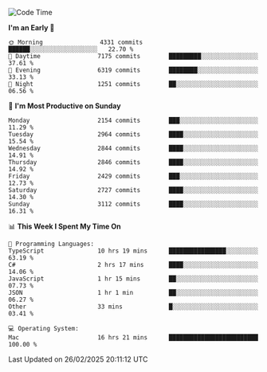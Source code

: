 <!--START_SECTION:waka-->
![Code Time](http://img.shields.io/badge/Code%20Time-4%2C861%20hrs%2030%20mins-blue)

**I'm an Early 🐤** 

```text
🌞 Morning                4331 commits        ██████░░░░░░░░░░░░░░░░░░░   22.70 % 
🌆 Daytime                7175 commits        █████████░░░░░░░░░░░░░░░░   37.61 % 
🌃 Evening                6319 commits        ████████░░░░░░░░░░░░░░░░░   33.13 % 
🌙 Night                  1251 commits        ██░░░░░░░░░░░░░░░░░░░░░░░   06.56 % 
```
📅 **I'm Most Productive on Sunday** 

```text
Monday                   2154 commits        ███░░░░░░░░░░░░░░░░░░░░░░   11.29 % 
Tuesday                  2964 commits        ████░░░░░░░░░░░░░░░░░░░░░   15.54 % 
Wednesday                2844 commits        ████░░░░░░░░░░░░░░░░░░░░░   14.91 % 
Thursday                 2846 commits        ████░░░░░░░░░░░░░░░░░░░░░   14.92 % 
Friday                   2429 commits        ███░░░░░░░░░░░░░░░░░░░░░░   12.73 % 
Saturday                 2727 commits        ████░░░░░░░░░░░░░░░░░░░░░   14.30 % 
Sunday                   3112 commits        ████░░░░░░░░░░░░░░░░░░░░░   16.31 % 
```


📊 **This Week I Spent My Time On** 

```text
💬 Programming Languages: 
TypeScript               10 hrs 19 mins      ████████████████░░░░░░░░░   63.19 % 
C#                       2 hrs 17 mins       ████░░░░░░░░░░░░░░░░░░░░░   14.06 % 
JavaScript               1 hr 15 mins        ██░░░░░░░░░░░░░░░░░░░░░░░   07.73 % 
JSON                     1 hr 1 min          ██░░░░░░░░░░░░░░░░░░░░░░░   06.27 % 
Other                    33 mins             █░░░░░░░░░░░░░░░░░░░░░░░░   03.41 % 

💻 Operating System: 
Mac                      16 hrs 21 mins      █████████████████████████   100.00 % 
```


 Last Updated on 26/02/2025 20:11:12 UTC
<!--END_SECTION:waka-->
